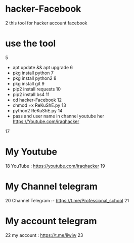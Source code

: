 # hacker-Facebook 
2
 this tool for hacker account facebook 
 
 # use the tool 
5
 * apt update && apt upgrade
6
 * pkg install python
7
 * pkg install python2
8
 * pkg install git
9
 * pip2 install requests
10
 * pip2 install bs4
11
 * cd hacker-Facebook
12
 * chmod +x ReKuShE.py
13
 * python2 ReKuShE.py
14
 * pass and user name in channel youtube
  her https://Youtube.com/iraqhacker
 
17
 # My Youtube
18
  YouTube : https://youtube.com/iraqhacker
19
 # My Channel telegram
20
  Channel Telegram :- https://t.me/Professional_school
21
 # My account telegram
22
  my account : https://t.me/iiwiw 
23
​

